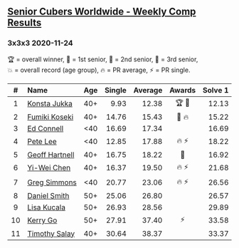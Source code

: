 <style>table {white-space: nowrap;}</style>
<link rel="stylesheet" type="text/css" href="/scw-comp/css/flags.css" />

## [Senior Cubers Worldwide - Weekly Comp Results](/scw-comp/results/)
### 3x3x3 2020-11-24

<span style="white-space: nowrap;">🏆 = overall winner</span>, <span style="white-space: nowrap;">🥇 = 1st senior</span>, <span style="white-space: nowrap;">🥈 = 2nd senior</span>, <span style="white-space: nowrap;">🥉 = 3rd senior</span>, <span style="white-space: nowrap;">💥 = overall record (age group)</span>, <span style="white-space: nowrap;">🔥 = PR average</span>, <span style="white-space: nowrap;">⚡ = PR single</span>.

| # | Name | Age | Single | Average | Awards | Solve 1 | Solve 2 | Solve 3 | Solve 4 | Solve 5 | Video |
| :--: | :-- | :--: | --: | --: | :--: | --: | --: | --: | --: | --: | :-- |
| 1 | [Konsta Jukka](../../persons/konsta_jukka/333.md) | 40+ | 9.93 | 12.38 | 🏆 🥇 | 12.13 | 9.93 | 14.28 | 10.73 | 14.56 | [Desktop](https://www.facebook.com/events/418254925863499/permalink/422877398734585) / [Mobile](https://m.facebook.com/events/418254925863499?view=permalink&id=422877398734585) |
| 2 | [Fumiki Koseki](../../persons/fumiki_koseki/333.md) | 40+ | 14.76 | 15.43 | 🥈 🔥 | 15.22 | 14.76 | 15.00 | 16.07 | 17.83 | [Desktop](https://www.facebook.com/events/418254925863499/permalink/422550432100615) / [Mobile](https://m.facebook.com/events/418254925863499?view=permalink&id=422550432100615) |
| 3 | [Ed Connell](../../persons/ed_connell/333.md) | <40 | 16.69 | 17.34 |  | 16.69 | 19.83 | 17.25 | 17.60 | 17.16 | [Desktop](https://www.facebook.com/events/418254925863499/permalink/422357595453232) / [Mobile](https://m.facebook.com/events/418254925863499?view=permalink&id=422357595453232) |
| 4 | [Pete Lee](../../persons/pete_lee/333.md) | <40 | 12.85 | 17.88 | 🔥 ⚡ | 18.22 | 17.91 | 17.51 | 12.85 | 19.34 | [Desktop](https://www.facebook.com/events/418254925863499/permalink/422802042075454) / [Mobile](https://m.facebook.com/events/418254925863499?view=permalink&id=422802042075454) |
| 5 | [Geoff Hartnell](../../persons/geoff_hartnell/333.md) | 40+ | 16.75 | 18.22 | 🥉 | 16.92 | 16.75 | 23.59 | 18.37 | 19.37 | [Desktop](https://www.facebook.com/events/418254925863499/permalink/421531632202495) / [Mobile](https://m.facebook.com/events/418254925863499?view=permalink&id=421531632202495) |
| 6 | [Yi-Wei Chen](../../persons/yi_wei_chen/333.md) | 40+ | 16.37 | 19.50 | 🔥 ⚡ | 21.68 | 19.59 | 23.95 | 16.37 | 17.23 | [Desktop](https://www.facebook.com/events/418254925863499/permalink/420623742293284) / [Mobile](https://m.facebook.com/events/418254925863499?view=permalink&id=420623742293284) |
| 7 | [Greg Simmons](../../persons/greg_simmons/333.md) | <40 | 20.77 | 23.06 | 🔥 ⚡ | 26.56 | 20.84 | 20.77 | 22.19 | 26.14 | [Desktop](https://www.facebook.com/events/418254925863499/permalink/422361755452816) / [Mobile](https://m.facebook.com/events/418254925863499?view=permalink&id=422361755452816) |
| 8 | [Daniel Smith](../../persons/daniel_smith/333.md) | 50+ | 25.06 | 26.80 |  | 26.57 | 28.39 | 25.06 | 25.45 | 33.21 | [Desktop](https://www.facebook.com/events/418254925863499/permalink/422426922112966) / [Mobile](https://m.facebook.com/events/418254925863499?view=permalink&id=422426922112966) |
| 9 | [Lisa Kucala](../../persons/lisa_kucala/333.md) | 50+ | 26.93 | 28.56 |  | 29.89 | 26.93 | 29.44 | 27.00 | 29.25 | [Desktop](https://www.facebook.com/events/418254925863499/permalink/421555028866822) / [Mobile](https://m.facebook.com/events/418254925863499?view=permalink&id=421555028866822) |
| 10 | [Kerry Go](../../persons/kerry_go/333.md) | 50+ | 27.91 | 37.40 | ⚡ | 33.58 | 47.85 | 40.73 | 37.90 | 27.91 | [Desktop](https://www.facebook.com/kerrygo/videos/10221136593338701) / [Mobile](https://m.facebook.com/kerrygo/videos/10221136593338701) |
| 11 | [Timothy Salay](../../persons/timothy_salay/333.md) | 40+ | 30.64 | 38.37 |  | 33.37 | 38.45 | 45.24 | 43.28 | 30.64 | [Desktop](https://www.facebook.com/BigTSpot/videos/10217268593218111) / [Mobile](https://m.facebook.com/BigTSpot/videos/10217268593218111) |

<!-- Global site tag (gtag.js) - Google Analytics -->
<script async src="https://www.googletagmanager.com/gtag/js?id=UA-86348435-3"></script>
<script>window.dataLayer = window.dataLayer || []; function gtag() {dataLayer.push(arguments);} gtag('js', new Date()); gtag('config', 'UA-86348435-3');</script>
